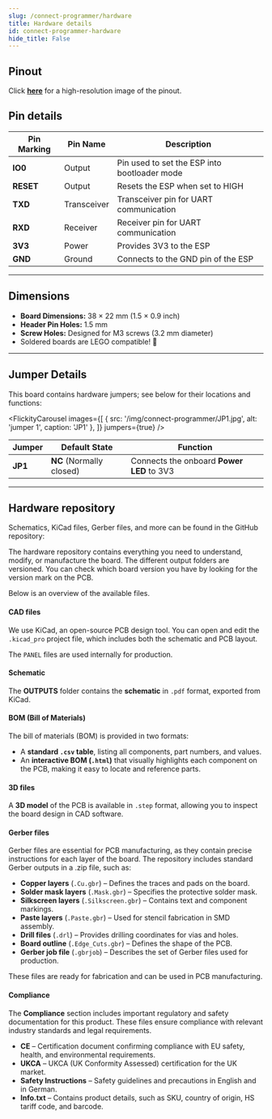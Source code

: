 ```yaml
---
slug: /connect-programmer/hardware 
title: Hardware details
id: connect-programmer-hardware 
hide_title: False
---
```


## Pinout

<CenteredImage src="/img/connect-programmer/pinout.jpg" alt="CONNECT programmer pinout" />

Click [**here**](/img/connect-programmer/pinout.jpg) for a high-resolution image of the pinout.

## Pin details

| Pin Marking | Pin Name   | Description                                             |
| ----------- | ---------- | ------------------------------------------------------- |
| **IO0**     | Output     | Pin used to set the ESP into bootloader mode           |
| **RESET**   | Output     | Resets the ESP when set to HIGH                          |
| **TXD**     | Transceiver| Transceiver pin for UART communication                |
| **RXD**     | Receiver   | Receiver pin for UART communication                   |
| **3V3**     | Power      | Provides 3V3 to the ESP                                |
| **GND**     | Ground     | Connects to the GND pin of the ESP                     |

---

## Dimensions

- **Board Dimensions:** 38 × 22 mm (1.5 × 0.9 inch)   
- **Header Pin Holes:** 1.5 mm  
- **Screw Holes:** Designed for M3 screws (3.2 mm diameter)  
- Soldered boards are LEGO compatible! 🧱 

---

## Jumper Details

This board contains hardware jumpers; see below for their locations and functions:

<FlickityCarousel
  images={[
    { src: '/img/connect-programmer/JP1.jpg', alt: 'jumper 1', caption: 'JP1' },
  ]}
  jumpers={true}
/>

| Jumper  | Default State            | Function                                                                                                      |
| ------- | ------------------------ | ------------------------------------------------------------------------------------------------------------- |
| **JP1** | **NC** (Normally closed) | Connects the onboard **Power LED** to 3V3                                                                       |

---

## Hardware repository

Schematics, KiCad files, Gerber files, and more can be found in the GitHub repository:

<QuickLink 
  title="CONNECT programmer Hardware Design" 
  description="GitHub hardware repository for this product"
  url="https://github.com/SolderedElectronics/CONNECT-programmer-hardware-design/tree/main" 
/> 

The hardware repository contains everything you need to understand, modify, or manufacture the board. The different output folders are versioned. You can check which board version you have by looking for the version mark on the PCB.

Below is an overview of the available files.  

#### CAD files

We use KiCad, an open-source PCB design tool. You can open and edit the `.kicad_pro` project file, which includes both the schematic and PCB layout.  

The `PANEL` files are used internally for production.  

#### Schematic

The **OUTPUTS** folder contains the **schematic** in `.pdf` format, exported from KiCad.

#### BOM (Bill of Materials)

The bill of materials (BOM) is provided in two formats:  

- A **standard `.csv` table**, listing all components, part numbers, and values.  
- An **interactive BOM (`.html`)** that visually highlights each component on the PCB, making it easy to locate and reference parts.  

#### 3D files

A **3D model** of the PCB is available in `.step` format, allowing you to inspect the board design in CAD software.  

#### Gerber files 

Gerber files are essential for PCB manufacturing, as they contain precise instructions for each layer of the board. The repository includes standard Gerber outputs in a .zip file, such as:  

- **Copper layers** (`.Cu.gbr`) – Defines the traces and pads on the board.  
- **Solder mask layers** (`.Mask.gbr`) – Specifies the protective solder mask.  
- **Silkscreen layers** (`.Silkscreen.gbr`) – Contains text and component markings.  
- **Paste layers** (`.Paste.gbr`) – Used for stencil fabrication in SMD assembly.  
- **Drill files** (`.drl`) – Provides drilling coordinates for vias and holes.  
- **Board outline** (`.Edge_Cuts.gbr`) – Defines the shape of the PCB.  
- **Gerber job file** (`.gbrjob`) – Describes the set of Gerber files used for production.  

These files are ready for fabrication and can be used in PCB manufacturing.

#### Compliance  

The **Compliance** section includes important regulatory and safety documentation for this product. These files ensure compliance with relevant industry standards and legal requirements.  

- **CE** – Certification document confirming compliance with EU safety, health, and environmental requirements.  
- **UKCA** – UKCA (UK Conformity Assessed) certification for the UK market.  
- **Safety Instructions** – Safety guidelines and precautions in English and in German.  
- **Info.txt** – Contains product details, such as SKU, country of origin, HS tariff code, and barcode.